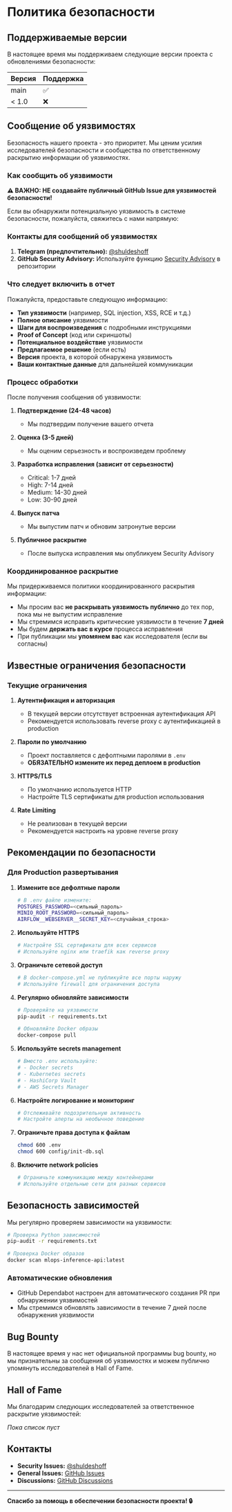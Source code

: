 # Политика безопасности

## Поддерживаемые версии

В настоящее время мы поддерживаем следующие версии проекта с обновлениями безопасности:

| Версия | Поддержка         |
| ------ | ----------------- |
| main   | :white_check_mark: |
| < 1.0  | :x:               |

## Сообщение об уязвимостях

Безопасность нашего проекта - это приоритет. Мы ценим усилия исследователей безопасности и сообщества по ответственному раскрытию информации об уязвимостях.

### Как сообщить об уязвимости

**⚠️ ВАЖНО: НЕ создавайте публичный GitHub Issue для уязвимостей безопасности!**

Если вы обнаружили потенциальную уязвимость в системе безопасности, пожалуйста, свяжитесь с нами напрямую:

### Контакты для сообщений об уязвимостях

1. **Telegram (предпочтительно):** [@shuldeshoff](https://t.me/shuldeshoff)
2. **GitHub Security Advisory:** Используйте функцию [Security Advisory](https://github.com/shuldeshoff/doc-mlops-pipeline/security/advisories/new) в репозитории

### Что следует включить в отчет

Пожалуйста, предоставьте следующую информацию:

- **Тип уязвимости** (например, SQL injection, XSS, RCE и т.д.)
- **Полное описание** уязвимости
- **Шаги для воспроизведения** с подробными инструкциями
- **Proof of Concept** (код или скриншоты)
- **Потенциальное воздействие** уязвимости
- **Предлагаемое решение** (если есть)
- **Версия** проекта, в которой обнаружена уязвимость
- **Ваши контактные данные** для дальнейшей коммуникации

### Процесс обработки

После получения сообщения об уязвимости:

1. **Подтверждение (24-48 часов)**
   - Мы подтвердим получение вашего отчета

2. **Оценка (3-5 дней)**
   - Мы оценим серьезность и воспроизведем проблему

3. **Разработка исправления (зависит от серьезности)**
   - Critical: 1-7 дней
   - High: 7-14 дней
   - Medium: 14-30 дней
   - Low: 30-90 дней

4. **Выпуск патча**
   - Мы выпустим патч и обновим затронутые версии

5. **Публичное раскрытие**
   - После выпуска исправления мы опубликуем Security Advisory

### Координированное раскрытие

Мы придерживаемся политики координированного раскрытия информации:

- Мы просим вас **не раскрывать уязвимость публично** до тех пор, пока мы не выпустим исправление
- Мы стремимся исправить критические уязвимости в течение **7 дней**
- Мы будем **держать вас в курсе** процесса исправления
- При публикации мы **упомянем вас** как исследователя (если вы согласны)

## Известные ограничения безопасности

### Текущие ограничения

1. **Аутентификация и авторизация**
   - В текущей версии отсутствует встроенная аутентификация API
   - Рекомендуется использовать reverse proxy с аутентификацией в production

2. **Пароли по умолчанию**
   - Проект поставляется с дефолтными паролями в `.env`
   - **ОБЯЗАТЕЛЬНО измените их перед деплоем в production**

3. **HTTPS/TLS**
   - По умолчанию используется HTTP
   - Настройте TLS сертификаты для production использования

4. **Rate Limiting**
   - Не реализован в текущей версии
   - Рекомендуется настроить на уровне reverse proxy

## Рекомендации по безопасности

### Для Production развертывания

1. **Измените все дефолтные пароли**
   ```bash
   # В .env файле измените:
   POSTGRES_PASSWORD=<сильный_пароль>
   MINIO_ROOT_PASSWORD=<сильный_пароль>
   AIRFLOW__WEBSERVER__SECRET_KEY=<случайная_строка>
   ```

2. **Используйте HTTPS**
   ```bash
   # Настройте SSL сертификаты для всех сервисов
   # Используйте nginx или traefik как reverse proxy
   ```

3. **Ограничьте сетевой доступ**
   ```bash
   # В docker-compose.yml не публикуйте все порты наружу
   # Используйте firewall для ограничения доступа
   ```

4. **Регулярно обновляйте зависимости**
   ```bash
   # Проверяйте на уязвимости
   pip-audit -r requirements.txt
   
   # Обновляйте Docker образы
   docker-compose pull
   ```

5. **Используйте secrets management**
   ```bash
   # Вместо .env используйте:
   # - Docker secrets
   # - Kubernetes secrets
   # - HashiCorp Vault
   # - AWS Secrets Manager
   ```

6. **Настройте логирование и мониторинг**
   ```bash
   # Отслеживайте подозрительную активность
   # Настройте алерты на необычное поведение
   ```

7. **Ограничьте права доступа к файлам**
   ```bash
   chmod 600 .env
   chmod 600 config/init-db.sql
   ```

8. **Включите network policies**
   ```yaml
   # Ограничьте коммуникацию между контейнерами
   # Используйте отдельные сети для разных сервисов
   ```

## Безопасность зависимостей

Мы регулярно проверяем зависимости на уязвимости:

```bash
# Проверка Python зависимостей
pip-audit -r requirements.txt

# Проверка Docker образов
docker scan mlops-inference-api:latest
```

### Автоматические обновления

- GitHub Dependabot настроен для автоматического создания PR при обнаружении уязвимостей
- Мы стремимся обновлять зависимости в течение 7 дней после обнаружения уязвимости

## Bug Bounty

В настоящее время у нас нет официальной программы bug bounty, но мы признательны за сообщения об уязвимостях и можем публично упомянуть исследователей в Hall of Fame.

## Hall of Fame

Мы благодарим следующих исследователей за ответственное раскрытие уязвимостей:

<!-- Список будет обновляться по мере поступления отчетов -->

*Пока список пуст*

## Контакты

- **Security Issues:** [@shuldeshoff](https://t.me/shuldeshoff)
- **General Issues:** [GitHub Issues](https://github.com/shuldeshoff/doc-mlops-pipeline/issues)
- **Discussions:** [GitHub Discussions](https://github.com/shuldeshoff/doc-mlops-pipeline/discussions)

---

**Спасибо за помощь в обеспечении безопасности проекта! 🔒**

